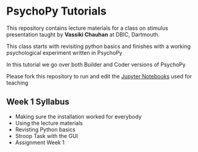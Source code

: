 # PsychoPy Tutorials 
This repository contains lecture materials for a class on stimulus 
presentation taught by **Vassiki Chauhan** at DBIC, Dartmouth. 

This class starts with revisiting python basics and finishes with a working
psychological experiment written in PsychoPy

In this tutorial we go over both Builder and Coder versions of PsychoPy

Please fork this repository to run and edit the [Jupyter Notebooks](http://jupyter.org) used for teaching

## Week 1 Syllabus

- Making sure the installation worked for everybody
- Using the lecture materials 
- Revisting Python basics
- Stroop Task with the GUI
- Assignment Week 1   
